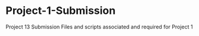 # Project-1-Submission
Project 13 Submission Files and scripts associated and required for Project 1
